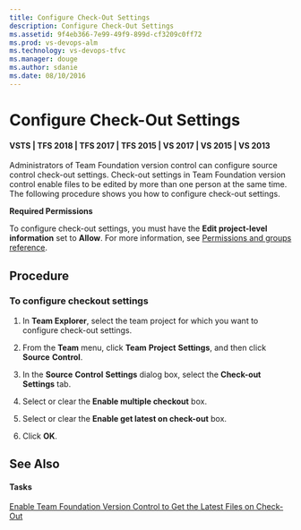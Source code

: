 ```yaml
---
title: Configure Check-Out Settings
description: Configure Check-Out Settings
ms.assetid: 9f4eb366-7e99-49f9-899d-cf3209c0ff72
ms.prod: vs-devops-alm
ms.technology: vs-devops-tfvc
ms.manager: douge
ms.author: sdanie
ms.date: 08/10/2016
---
```

[//]: # (monikerRange: '>= tfs-2015')

# Configure Check-Out Settings

#### VSTS | TFS 2018 | TFS 2017 | TFS 2015 | VS 2017 | VS 2015 | VS 2013

Administrators of Team Foundation version control can configure source control check-out settings. Check-out settings in Team Foundation version control enable files to be edited by more than one person at the same time. The following procedure shows you how to configure check-out settings.

**Required Permissions**

To configure check-out settings, you must have the **Edit project-level information** set to **Allow**. For more information, see [Permissions and groups reference](../security/permissions.md).
## Procedure
### To configure checkout settings

1.  In **Team Explorer**, select the team project for which you want to configure check-out settings.

2.  From the **Team** menu, click **Team** **Project** **Settings**, and then click **Source** **Control**.

3.  In the **Source** **Control** **Settings** dialog box, select the **Check-out Settings** tab.

4.  Select or clear the **Enable multiple checkout** box.

5.  Select or clear the **Enable get latest on check-out** box.

6.  Click **OK**.

## See Also

#### Tasks

[Enable Team Foundation Version Control to Get the Latest Files on Check-Out](https://msdn.microsoft.com/library/bb385989)

